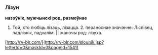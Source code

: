 ### Лізун
**назоўнік, мужчынскі род, размоўнае**

1. Той, хто любіць лізаць, лізацца. 2. пераноснае значэнне: Ліслівец, падлізнік, падхалім. || жаночы род: лізуха.

<a rel="author">[http://rv-blr.com/](http://rv-blr.com/slounik.jsp?letterId=0&maskId=0&pageId=1541)</a>
